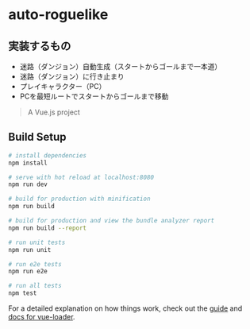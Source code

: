 # auto-roguelike
## 実装するもの
- 迷路（ダンジョン）自動生成（スタートからゴールまで一本道）
- 迷路（ダンジョン）に行き止まり
- プレイキャラクター（PC）
- PCを最短ルートでスタートからゴールまで移動

> A Vue.js project

## Build Setup

``` bash
# install dependencies
npm install

# serve with hot reload at localhost:8080
npm run dev

# build for production with minification
npm run build

# build for production and view the bundle analyzer report
npm run build --report

# run unit tests
npm run unit

# run e2e tests
npm run e2e

# run all tests
npm test
```

For a detailed explanation on how things work, check out the [guide](http://vuejs-templates.github.io/webpack/) and [docs for vue-loader](http://vuejs.github.io/vue-loader).
